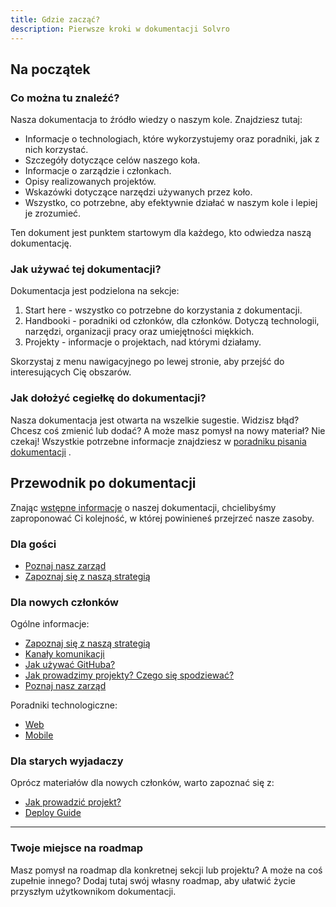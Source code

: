 ```yaml
---
title: Gdzie zacząć?
description: Pierwsze kroki w dokumentacji Solvro
---
```


## Na początek

### Co można tu znaleźć?

Nasza dokumentacja to źródło wiedzy o naszym kole. Znajdziesz tutaj:

- Informacje o technologiach, które wykorzystujemy oraz poradniki, jak z nich korzystać.
- Szczegóły dotyczące celów naszego koła.
- Informacje o zarządzie i członkach.
- Opisy realizowanych projektów.
- Wskazówki dotyczące narzędzi używanych przez koło.
- Wszystko, co potrzebne, aby efektywnie działać w naszym kole i lepiej je zrozumieć.

Ten dokument jest punktem startowym dla każdego, kto odwiedza naszą dokumentację.

### Jak używać tej dokumentacji?

Dokumentacja jest podzielona na sekcje:

1. Start here - wszystko co potrzebne do korzystania z dokumentacji.
2. Handbooki - poradniki od członków, dla członków. Dotyczą technologii, narzędzi, organizacji pracy oraz umiejętności miękkich.
3. Projekty - informacje o projektach, nad którymi działamy.

Skorzystaj z menu nawigacyjnego po lewej stronie, aby przejść do interesujących Cię obszarów.

### Jak dołożyć cegiełkę do dokumentacji?

Nasza dokumentacja jest otwarta na wszelkie sugestie. Widzisz błąd? Chcesz coś zmienić lub dodać? A może masz pomysł na nowy materiał? Nie czekaj! Wszystkie potrzebne informacje znajdziesz w [poradniku pisania dokumentacji](/how-to-write-docs) .

## Przewodnik po dokumentacji

Znając [wstępne informacje](#na-początek) o naszej dokumentacji, chcielibyśmy zaproponować Ci kolejność, w której powinieneś przejrzeć nasze zasoby.

### Dla gości

- [Poznaj nasz zarząd](/solvro/vii_board)
- [Zapoznaj się z naszą strategią](/solvro/strategy)

### Dla nowych członków

Ogólne informacje:

- [Zapoznaj się z naszą strategią](./solvro/strategy/)
- [Kanały komunikacji](./guides/Communication%20Channels.md)
- [Jak używać GitHuba?](./guides/Github.md)
- [Jak prowadzimy projekty? Czego się spodziewać?](./guides/Prowadzenie%20projektów.md)
- [Poznaj nasz zarząd](/solvro/vii_board)

Poradniki technologiczne:

- [Web](./guides/Web%20Development/index.mdx)
- [Mobile](./guides/Flutter%20(Mobile)/index.md)

### Dla starych wyjadaczy

Oprócz materiałów dla nowych członków, warto zapoznać się z:

- [Jak prowadzić projekt?](./guides/Prowadzenie%20projektów.md)
- [Deploy Guide](./guides/Deployment.mdx)

---

### Twoje miejsce na roadmap

Masz pomysł na roadmap dla konkretnej sekcji lub projektu? A może na coś zupełnie innego? Dodaj tutaj swój własny roadmap, aby ułatwić życie przyszłym użytkownikom dokumentacji.
